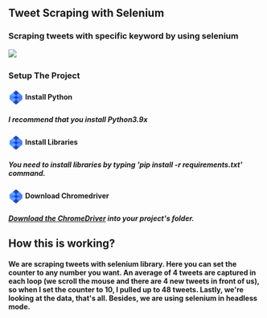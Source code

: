 <h2> Tweet Scraping with Selenium </h2>
<h3> Scraping tweets with specific keyword by using selenium </h3>
<img src="https://i.imgur.com/qHAcfhX.gif">
<h3> Setup The Project </h3>
<h4><img align="center" src="https://raw.githubusercontent.com/efecanxrd/efecanxrd/main/images/xe.gif" width="30"> Install Python </h4>
<h5>I recommend that you install Python3.9x </h5>
<h4><img align="center" src="https://raw.githubusercontent.com/efecanxrd/efecanxrd/main/images/xe.gif" width="30"> Install Libraries </h4>
<h5> You need to install libraries by typing 'pip install -r requirements.txt' command. </h5>
<h4><img align="center" src="https://raw.githubusercontent.com/efecanxrd/efecanxrd/main/images/xe.gif" width="30"> Download Chromedriver </h4>
<h5> <a href="https://chromedriver.chromium.org/">Download the ChromeDriver</a> into your project's folder. </h5>
<h2> How this is working? </h2>
<h4> We are scraping tweets with selenium library. Here you can set the counter to any number you want. An average of 4 tweets are captured in each loop (we scroll the mouse and there are 4 new tweets in front of us), so when I set the counter to 10, I pulled up to 48 tweets. Lastly, we're looking at the data, that's all. Besides, we are using selenium in headless mode. </h4>
